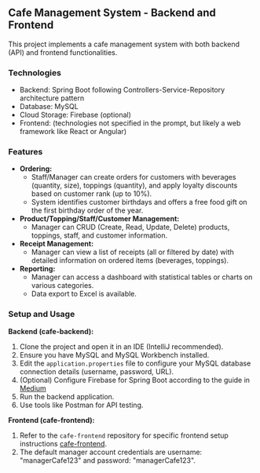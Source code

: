## Cafe Management System - Backend and Frontend

This project implements a cafe management system with both backend (API) and frontend functionalities.

### Technologies

* Backend: Spring Boot following Controllers-Service-Repository architecture pattern
* Database: MySQL
* Cloud Storage: Firebase (optional)
* Frontend: (technologies not specified in the prompt, but likely a web framework like React or Angular)

### Features

* **Ordering:**
    * Staff/Manager can create orders for customers with beverages (quantity, size), toppings (quantity), and apply loyalty discounts based on customer rank (up to 10%).
    * System identifies customer birthdays and offers a free food gift on the first birthday order of the year.
* **Product/Topping/Staff/Customer Management:**
    * Manager can CRUD (Create, Read, Update, Delete) products, toppings, staff, and customer information.
* **Receipt Management:**
    * Manager can view a list of receipts (all or filtered by date) with detailed information on ordered items (beverages, toppings).
* **Reporting:**
    * Manager can access a dashboard with statistical tables or charts on various categories.
    * Data export to Excel is available.

### Setup and Usage

**Backend (cafe-backend):**

1. Clone the project and open it in an IDE (IntelliJ recommended).
2. Ensure you have MySQL and MySQL Workbench installed.
3. Edit the `application.properties` file to configure your MySQL database connection details (username, password, URL).
4. (Optional) Configure Firebase for Spring Boot according to the guide in [Medium](https://medium.com/@poojithairosha/image-uploading-with-spring-boot-firebase-cloud-storage-e5ef2fbf942d)
5. Run the backend application.
6. Use tools like Postman for API testing.

**Frontend (cafe-frontend):**

1. Refer to the `cafe-frontend` repository for specific frontend setup instructions [cafe-frontend](https://github.com/dunglq3110/cafe-frontend).
2. The default manager account credentials are username: "managerCafe123" and password: "managerCafe123".
